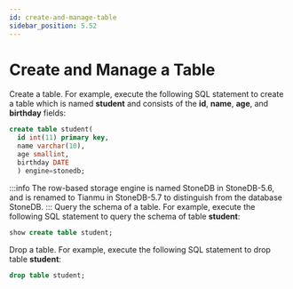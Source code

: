 ```yaml
---
id: create-and-manage-table
sidebar_position: 5.52
---
```


# Create and Manage a Table

Create a table. For example, execute the following SQL statement to create a table which is named **student** and consists of the **id**, **name**, **age**, and **birthday** fields:
```sql
create table student(
  id int(11) primary key,
  name varchar(10),
  age smallint,
  birthday DATE
  ) engine=stonedb;
```
:::info
The row-based storage engine is named StoneDB in StoneDB-5.6, and is renamed to Tianmu in StoneDB-5.7 to distinguish from the database StoneDB.
:::
Query the schema of a table. For example, execute the following SQL statement to query the schema of table **student**:
```sql
show create table student;
```
Drop a table. For example, execute the following SQL statement to drop table **student**:
```sql
drop table student;
```
